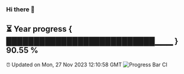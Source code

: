 ### Hi there 👋
⏳ Year progress { ███████████████████████████▁▁▁ } 90.55 %
---
⏰ Updated on Mon, 27 Nov 2023 12:10:58 GMT
![Progress Bar CI](https://github.com/Moyi321/Moyi321/workflows/Progress%20Bar%20CI/badge.svg)
